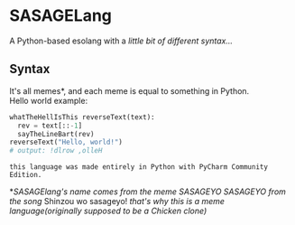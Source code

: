 # SASAGELang
A Python-based esolang with a *little bit of different syntax...*

## Syntax
It's all memes\*, and each meme is equal to something in Python.  
Hello world example:
```python
whatTheHellIsThis reverseText(text):
  rev = text[::-1]
  sayTheLineBart(rev)
reverseText("Hello, world!")
# output: !dlrow ,olleH

```

`this language was made entirely in Python with PyCharm Community Edition.`

\**SASAGElang's name comes from the meme SASAGEYO SASAGEYO from the song* Shinzou wo sasageyo! *that's why this is a meme language(originally supposed to be a Chicken clone)*
